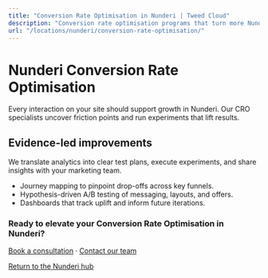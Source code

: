 ```yaml
---
title: "Conversion Rate Optimisation in Nunderi | Tweed Cloud"
description: "Conversion rate optimisation programs that turn more Nunderi visitors into customers."
url: "/locations/nunderi/conversion-rate-optimisation/"
---
```


# Nunderi Conversion Rate Optimisation

Every interaction on your site should support growth in Nunderi. Our CRO specialists uncover friction points and run experiments that lift results.

## Evidence-led improvements

We translate analytics into clear test plans, execute experiments, and share insights with your marketing team.

- Journey mapping to pinpoint drop-offs across key funnels.
- Hypothesis-driven A/B testing of messaging, layouts, and offers.
- Dashboards that track uplift and inform future iterations.

### Ready to elevate your Conversion Rate Optimisation in Nunderi?

[Book a consultation](/consultation/) · [Contact our team](/contact/)

[Return to the Nunderi hub](/locations/nunderi/)
